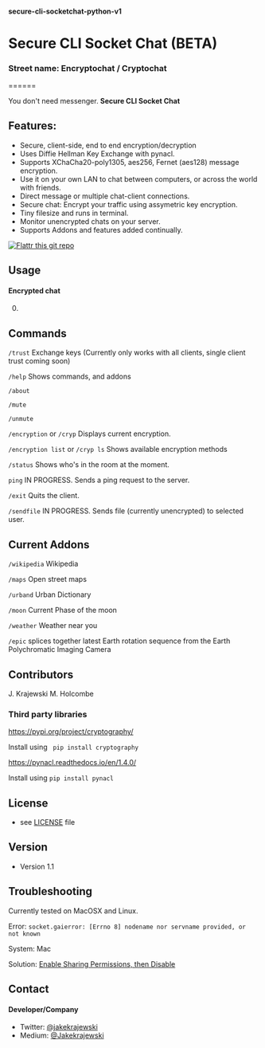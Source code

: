 #### secure-cli-socketchat-python-v1
# Secure CLI Socket Chat (BETA)
### Street name: Encryptochat / Cryptochat
======

You don't need messenger. **Secure CLI Socket Chat** 

## Features:
* Secure, client-side, end to end encryption/decryption
* Uses Diffie Hellman Key Exchange with pynacl.
* Supports XChaCha20-poly1305, aes256, Fernet (aes128) message encryption.
* Use it on your own LAN to chat between computers, or across the world with friends.
* Direct message or multiple chat-client connections.
* Secure chat: Encrypt your traffic using assymetric key encryption.
* Tiny filesize and runs in terminal.
* Monitor unencrypted chats on your server.
* Supports Addons and features added continually.

[![Flattr this git repo](http://api.flattr.com/button/flattr-badge-large.png)](https://flattr.com/submit/auto?user_id=diamondhawk&url=https://github.com/sachio222/socketchat_v1)

## Usage

#### Encrypted chat
0.

## Commands

```/trust``` Exchange keys (Currently only works with all clients, single client trust coming soon)

```/help``` Shows commands, and addons

```/about```

```/mute```

```/unmute```

```/encryption``` or ```/cryp``` Displays current encryption.

```/encryption list``` or ```/cryp ls``` Shows available encryption methods

```/status``` Shows who's in the room at the moment. 

```ping``` IN PROGRESS. Sends a ping request to the server.

```/exit``` Quits the client. 

```/sendfile``` IN PROGRESS. Sends file (currently unencrypted) to selected user.

## Current Addons

```/wikipedia``` Wikipedia

```/maps``` Open street maps

```/urband``` Urban Dictionary

```/moon``` Current Phase of the moon

```/weather``` Weather near you

```/epic``` splices together latest Earth rotation sequence from the Earth Polychromatic Imaging Camera

## Contributors
J. Krajewski
M. Holcombe


### Third party libraries
https://pypi.org/project/cryptography/

Install using ``` pip install cryptography```

https://pynacl.readthedocs.io/en/1.4.0/

Install using ```pip install pynacl```

## License 
* see [LICENSE](https://github.com/username/sw-name/blob/master/LICENSE.md) file

## Version 
* Version 1.1

## Troubleshooting
Currently tested on MacOSX and Linux. 

Error:
```socket.gaierror: [Errno 8] nodename nor servname provided, or not known```

System: Mac

Solution: [Enable Sharing Permissions, then Disable](https://stackoverflow.com/a/53382881/5369711)

## Contact
#### Developer/Company

* Twitter: [@jakekrajewski](https://twitter.com/jakekrajewski "@jakekrajewski")
* Medium: [@Jakekrajewski](https://medium.com/@Jakekrajewski)


